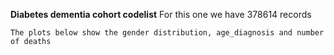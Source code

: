 **Diabetes dementia cohort codelist**
     For this one we have 378614 records	 

    The plots below show the gender distribution, age_diagnosis and number of deaths 
